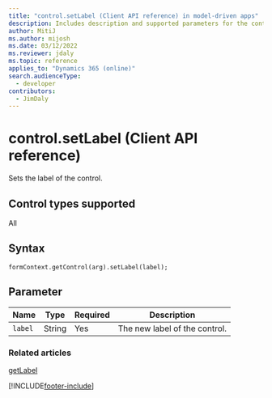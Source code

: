 ```yaml
---
title: "control.setLabel (Client API reference) in model-driven apps"
description: Includes description and supported parameters for the control.setLabel method.
author: MitiJ
ms.author: mijosh
ms.date: 03/12/2022
ms.reviewer: jdaly
ms.topic: reference
applies_to: "Dynamics 365 (online)"
search.audienceType: 
  - developer
contributors:
  - JimDaly
---
```

# control.setLabel (Client API reference)

Sets the label of the control.

## Control types supported

All

## Syntax

`formContext.getControl(arg).setLabel(label);`

## Parameter

|Name|Type|Required|Description|
|----|----|----|----|
|`label`|String|Yes|The new label of the control.|

### Related articles

[getLabel](getLabel.md)

[!INCLUDE[footer-include](../../../../../includes/footer-banner.md)]
